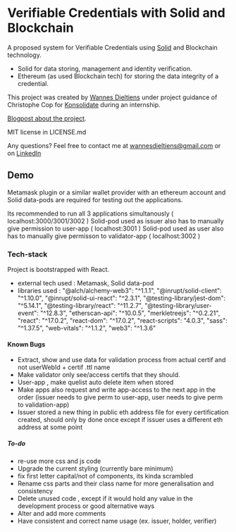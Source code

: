 # Verifiable Credentials with Solid and Blockchain

A proposed system for Verifiable Credentials using [Solid](https://solidproject.org/) and Blockchain technology. 
- Solid for data storing, management and identity verification.
- Ethereum (as used Blockchain tech) for storing the data integrity of a credential.

This project was created by [Wannes Dieltiens](https://wannes.xyz) under project guidance of Christophe Cop for [Konsolidate](https://www.konsolidate.eu/) during an internship.

[Blogpost about the project](https://www.konsolidate.eu/stories/vc-solid-blockchain).

MIT license in LICENSE.md

Any questions? Feel free to contact me at wannesdieltiens@gmail.com or on [LinkedIn](https://www.linkedin.com/in/wannes-dieltiens/)

## Demo

Metamask plugin or a similar wallet provider with an ethereum account and Solid data-pods are required for testing out the applications.

Its recommended to run all 3 applications simultanously ( localhost:3000/3001/3002 )
Solid-pod used as issuer also has to manually give permission to user-app ( localhost:3001 )
Solid-pod used as user also has to manually give permisson to validator-app ( localhost:3002 )

### Tech-stack

Project is bootstrapped with React.
- external tech used : Metamask, Solid data-pod
- libraries used :
    "@alch/alchemy-web3": "^1.1.1",
    "@inrupt/solid-client": "^1.10.0",
    "@inrupt/solid-ui-react": "^2.3.1",
    "@testing-library/jest-dom": "^5.14.1",
    "@testing-library/react": "^11.2.7",
    "@testing-library/user-event": "^12.8.3",
    "etherscan-api": "^10.0.5",
    "merkletreejs": "^0.2.21",
    "react": "^17.0.2",
    "react-dom": "^17.0.2",
    "react-scripts": "4.0.3",
    "sass": "^1.37.5",
    "web-vitals": "^1.1.2",
    "web3": "^1.3.6"

#### Known Bugs

- Extract, show and use data for validation process from actual certif and not userWebId + certif .ttl name
- Make validator only see/access certifs that they should.
- User-app , make quelist auto delete item when stored
- Make apps also request and write app-access to the next app in the order (issuer needs to give perm to user-app, user needs to give perm to validation-app) 
- Issuer stored a new thing in public eth address file for every certification created, should only by done once except if issuer uses a different eth address at some point

##### To-do

- re-use more css and js code
- Upgrade the current styling (currently bare minimum)
- fix first letter capital/not of components, its kinda scrambled
- Rename css parts and their class name for more generalisation and consistency
- Delete unused code , except if it would hold any value in the development process or good alternative ways
- Alter and add more comments
- Have consistent and correct name usage (ex. issuer, holder, verifier)